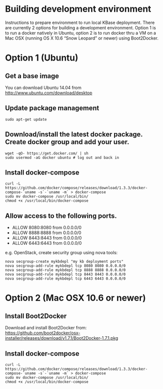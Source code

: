 # Building development environment
Instructions to prepare environment to run local KBase deployment. There are currently 2 options for building a development environment. Option 1 is to run a docker natively in Ubuntu, option 2 is to run docker thru a VM on a Mac OSX (running OS X 10.6 “Snow Leopard” or newer) using Boot2Docker.

# Option 1 (Ubuntu)

## Get a base image

You can download Ubuntu 14.04 from http://www.ubuntu.com/download/desktop

## Update package management

    sudo apt-get update

## Download/install the latest docker package. Create docker group and add your user.

    wget -qO- https://get.docker.com/ | sh
    sudo usermod -aG docker ubuntu # log out and back in

## Install docker-compose

    curl -L https://github.com/docker/compose/releases/download/1.3.3/docker-compose-`uname -s`-`uname -m` > docker-compose
    sudo mv docker-compose /usr/local/bin/
    chmod +x /usr/local/bin/docker-compose


## Allow access to the following ports.
<ul>
<li>ALLOW 8080:8080 from 0.0.0.0/0</li>
<li>ALLOW 8888:8888 from 0.0.0.0/0</li>
<li>ALLOW 8443:8443 from 0.0.0.0/0</li>
<li>ALLOW 6443:6443 from 0.0.0.0/0</li>
</ul>

e.g. OpenStack, create security group using nova tools:

    nova secgroup-create mykbdepl "my kb deployment ports"
    nova secgroup-add-rule mykbdepl tcp 8080 8080 0.0.0.0/0
    nova secgroup-add-rule mykbdepl tcp 8888 8888 0.0.0.0/0
    nova secgroup-add-rule mykbdepl tcp 8443 8443 0.0.0.0/0
    nova secgroup-add-rule mykbdepl tcp 6443 6443 0.0.0.0/0
    

# Option 2 (Mac OSX 10.6 or newer)

## Install Boot2Docker

Download and install Boot2Docker from: https://github.com/boot2docker/osx-installer/releases/download/v1.7.1/Boot2Docker-1.7.1.pkg

## Install docker-compose

    curl -L https://github.com/docker/compose/releases/download/1.3.3/docker-compose-`uname -s`-`uname -m` > docker-compose
    sudo mv docker-compose /usr/local/bin/
    chmod +x /usr/local/bin/docker-compose


